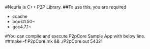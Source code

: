 #Neuria is C++ P2P Library.
##To use this, you are required 
* ccache
* boost1.50~
* gcc4.7.1~

#You can compile and execute P2pCore Sample App with below line.
##make -f P2pCore.mk && ./P2pCore.out 54321
